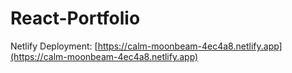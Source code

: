 # React-Portfolio


Netlify Deployment:
[https://calm-moonbeam-4ec4a8.netlify.app](https://calm-moonbeam-4ec4a8.netlify.app)
